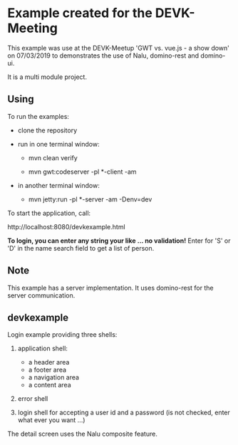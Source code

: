 # Example created for the DEVK-Meeting
This example was use at the DEVK-Meetup 'GWT vs. vue.js - a show down' on 07/03/2019 to demonstrates the use of Nalu, domino-rest and domino-ui.

It is a multi module project.

## Using
To run the examples:

* clone the repository

* run in one terminal window:

    - mvn clean verify

    - mvn gwt:codeserver -pl *-client -am

* in another terminal window:

    - mvn jetty:run -pl *-server -am -Denv=dev


To start the application, call:

http://localhost:8080/devkexample.html

**To login, you can enter any string your like ... no validation!**
Enter for 'S' or 'D' in the name search field to get a list of person.

## Note
This example has a server implementation. It uses domino-rest for the server communication.

## devkexample
Login example providing three shells:

1. application shell:
      * a header area
      * a footer area
      * a navigation area
      * a content area

2. error shell

3. login shell for accepting a user id and a password (is not checked, enter what ever you want ...)

The detail screen uses the Nalu composite feature.



